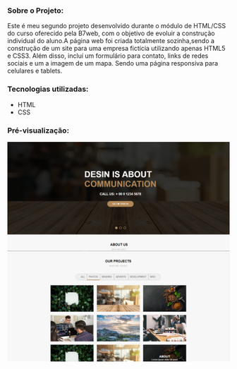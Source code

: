 ### Sobre o Projeto:
Este é meu segundo projeto desenvolvido durante o módulo de HTML/CSS do curso oferecido pela B7web, com o objetivo de evoluir a construção individual do aluno.A página web foi criada totalmente sozinha,sendo a construção de um site para uma empresa fictícia utilizando apenas HTML5 e CSS3. Além disso, incluí um formulário para contato, links de redes sociais e um a imagem de um mapa. Sendo uma página responsiva para celulares e tablets.

### Tecnologias utilizadas:
<div>
    <ul>
        <li>HTML</li>
        <li>CSS</li>
    </ul>
</div>

### Pré-visualização:

<img src="midia.readme/seundo-1.png" alt="">
<img src="midia.readme/Segundo-2.png" alt="">
